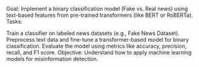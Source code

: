 Goal: Implement a binary classification model (Fake vs. Real news) using text-based features from pre-trained transformers (like BERT or RoBERTa).
Tasks:

Train a classifier on labeled news datasets (e.g., Fake News Dataset).
Preprocess text data and fine-tune a transformer-based model for binary classification.
Evaluate the model using metrics like accuracy, precision, recall, and F1 score. Objective: Understand how to apply machine learning models for misinformation detection.